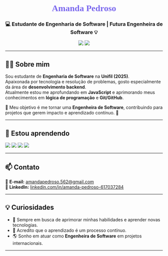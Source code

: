 <h1 align="center">
  <font face="Verdana" color="#7B68EE"> Amanda Pedroso </font>
</h1>



<h3 align="center">💻 Estudante de Engenharia de Software | Futura Engenheira de Software 💡</h3>

<p align="center">
  <img src="https://img.shields.io/badge/Status-Estudando%20Engenharia%20de%20Software-blue?style=for-the-badge">
  <img src="https://img.shields.io/badge/Objetivo-Engenheira%20de%20Software-purple?style=for-the-badge">
</p>

---

## 👩‍💻 Sobre mim

Sou estudante de **Engenharia de Software** na **Unifil (2025)**.  
Apaixonada por tecnologia e resolução de problemas, gosto especialmente da área de **desenvolvimento backend**.  
Atualmente estou me aprofundando em **JavaScript** e aprimorando meus conhecimentos em **lógica de programação** e **Git/GitHub**.  

💭 Meu objetivo é me tornar uma **Engenheira de Software**, contribuindo para projetos que gerem impacto e aprendizado contínuo. 🚀  

---

## 🌱 Estou aprendendo

<p align="left">
  <img src="https://img.shields.io/badge/JavaScript-F7DF1E?style=for-the-badge&logo=javascript&logoColor=000">
  <img src="https://img.shields.io/badge/Git-F05032?style=for-the-badge&logo=git&logoColor=white">
  <img src="https://img.shields.io/badge/GitHub-181717?style=for-the-badge&logo=github&logoColor=white">
  <img src="https://img.shields.io/badge/VSCode-0078D4?style=for-the-badge&logo=visual-studio-code&logoColor=white">
</p>

---

## 📫 Contato

📧 **E-mail:** [amandapedroso.562@gmail.com](mailto:amandapedroso.562@gmail.com)  
🔗 **LinkedIn:** [linkedin.com/in/amanda-pedroso-617037284](https://www.linkedin.com/in/amanda-pedroso-617037284/)

---

## 💡 Curiosidades

- 🎯 Sempre em busca de aprimorar minhas habilidades e aprender novas tecnologias.  
- 💬 Acredito que o aprendizado é um processo contínuo.  
- 🌎 Sonho em atuar como **Engenheira de Software** em projetos internacionais.  

---

